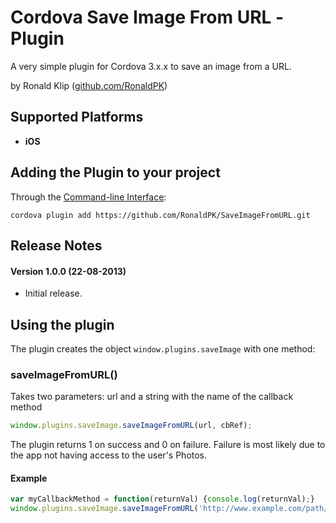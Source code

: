 Cordova Save Image From URL -Plugin
====================

A very simple plugin for Cordova 3.x.x to save an image from a URL.

by Ronald Klip ([github.com/RonaldPK](https://github.com/RonaldPK))

## Supported Platforms ##
- **iOS**

## Adding the Plugin to your project ##
Through the [Command-line Interface](http://cordova.apache.org/docs/en/3.0.0/guide_cli_index.md.html#The%20Command-line%20Interface):
```
cordova plugin add https://github.com/RonaldPK/SaveImageFromURL.git
```

## Release Notes ##
#### Version 1.0.0 (22-08-2013) ####
- Initial release.

## Using the plugin ##
The plugin creates the object ```window.plugins.saveImage``` with one method:

### saveImageFromURL() ###
Takes two parameters: url and a string with the name of the callback method
```javascript
window.plugins.saveImage.saveImageFromURL(url, cbRef);
```

The plugin returns 1 on success and 0 on failure. Failure is most likely due to the app not having access to the user's Photos.

####  Example ####
```javascript
var myCallbackMethod = function(returnVal) {console.log(returnVal);}
window.plugins.saveImage.saveImageFromURL('http://www.example.com/path/to/image.png', 'myCallbackMethod');
```
